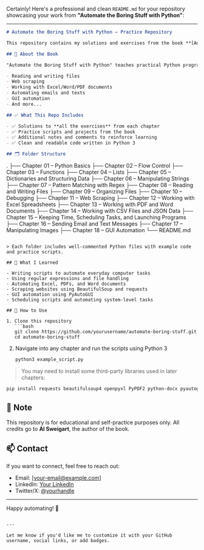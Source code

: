 Certainly! Here's a professional and clean `README.md` for your repository showcasing your work from **"Automate the Boring Stuff with Python"**:

---

```markdown
# Automate the Boring Stuff with Python – Practice Repository

This repository contains my solutions and exercises from the book **[Automate the Boring Stuff with Python](https://automatetheboringstuff.com/)** by **Al Sweigart**.

## 📘 About the Book

"Automate the Boring Stuff with Python" teaches practical Python programming by focusing on automating repetitive tasks such as:

- Reading and writing files
- Web scraping
- Working with Excel/Word/PDF documents
- Automating emails and texts
- GUI automation
- And more...

## ✅ What This Repo Includes

- ✅ Solutions to **all the exercises** from each chapter
- ✅ Practice scripts and projects from the book
- ✅ Additional notes and comments to reinforce learning
- ✅ Clean and readable code written in Python 3

## 🗂️ Folder Structure

```

.
├── Chapter 01 – Python Basics
├── Chapter 02 – Flow Control
├── Chapter 03 – Functions
├── Chapter 04 – Lists
├── Chapter 05 – Dictionaries and Structuring Data
├── Chapter 06 – Manipulating Strings
├── Chapter 07 – Pattern Matching with Regex
├── Chapter 08 – Reading and Writing Files
├── Chapter 09 – Organizing Files
├── Chapter 10 – Debugging
├── Chapter 11 – Web Scraping
├── Chapter 12 – Working with Excel Spreadsheets
├── Chapter 13 – Working with PDF and Word Documents
├── Chapter 14 – Working with CSV Files and JSON Data
├── Chapter 15 – Keeping Time, Scheduling Tasks, and Launching Programs
├── Chapter 16 – Sending Email and Text Messages
├── Chapter 17 – Manipulating Images
├── Chapter 18 – GUI Automation
└── README.md

````

> Each folder includes well-commented Python files with example code and practice scripts.

## 🧠 What I Learned

- Writing scripts to automate everyday computer tasks
- Using regular expressions and file handling
- Automating Excel, PDFs, and Word documents
- Scraping websites using BeautifulSoup and requests
- GUI automation using PyAutoGUI
- Scheduling scripts and automating system-level tasks

## 🚀 How to Use

1. Clone this repository  
   ```bash
   git clone https://github.com/yourusername/automate-boring-stuff.git
   cd automate-boring-stuff
````

2. Navigate into any chapter and run the scripts using Python 3

   ```bash
   python3 example_script.py
   ```

> You may need to install some third-party libraries used in later chapters:

```bash
pip install requests beautifulsoup4 openpyxl PyPDF2 python-docx pyautogui
```

## 📌 Note

This repository is for educational and self-practice purposes only. All credits go to **Al Sweigart**, the author of the book.

## 📫 Contact

If you want to connect, feel free to reach out:

* Email: \[[your-email@example.com](mailto:your-email@example.com)]
* LinkedIn: [Your LinkedIn](https://www.linkedin.com/in/yourprofile)
* Twitter/X: [@yourhandle](https://twitter.com/yourhandle)

---

Happy automating! 🤖

```

---

Let me know if you'd like me to customize it with your GitHub username, social links, or add badges.
```
